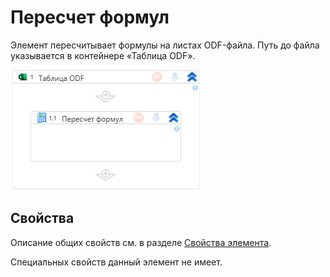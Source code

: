 # Пересчет формул

Элемент пересчитывает формулы на листах ODF-файла. Путь до файла указывается в контейнере «Таблица ODF».

![Элемент «Пересчет формул»](../../../../resources/activities/extra/odf-oxml/table/odf-calculate.png)


## Свойства

Описание общих свойств см. в разделе [Свойства элемента](https://docs.primo-rpa.ru/primo-rpa/primo-studio/process/elements#svoistva-elementa).

Специальных свойств данный элемент не имеет.
